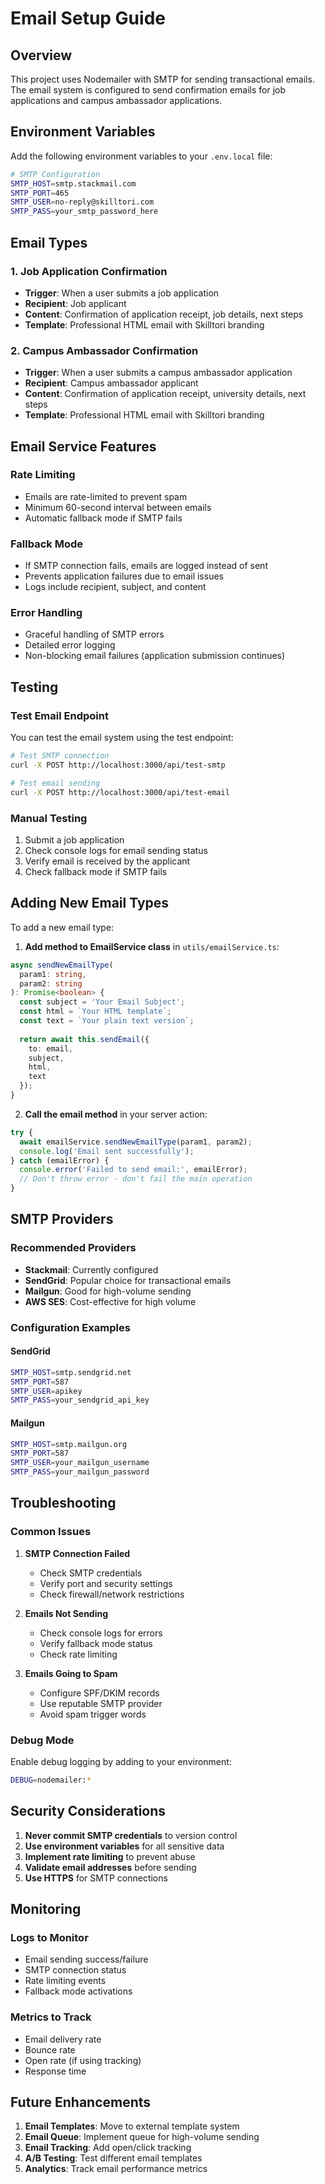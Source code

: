 # Email Setup Guide

## Overview

This project uses Nodemailer with SMTP for sending transactional emails. The email system is configured to send confirmation emails for job applications and campus ambassador applications.

## Environment Variables

Add the following environment variables to your `.env.local` file:

```bash
# SMTP Configuration
SMTP_HOST=smtp.stackmail.com
SMTP_PORT=465
SMTP_USER=no-reply@skilltori.com
SMTP_PASS=your_smtp_password_here
```

## Email Types

### 1. Job Application Confirmation
- **Trigger**: When a user submits a job application
- **Recipient**: Job applicant
- **Content**: Confirmation of application receipt, job details, next steps
- **Template**: Professional HTML email with Skilltori branding

### 2. Campus Ambassador Confirmation
- **Trigger**: When a user submits a campus ambassador application
- **Recipient**: Campus ambassador applicant
- **Content**: Confirmation of application receipt, university details, next steps
- **Template**: Professional HTML email with Skilltori branding

## Email Service Features

### Rate Limiting
- Emails are rate-limited to prevent spam
- Minimum 60-second interval between emails
- Automatic fallback mode if SMTP fails

### Fallback Mode
- If SMTP connection fails, emails are logged instead of sent
- Prevents application failures due to email issues
- Logs include recipient, subject, and content

### Error Handling
- Graceful handling of SMTP errors
- Detailed error logging
- Non-blocking email failures (application submission continues)

## Testing

### Test Email Endpoint
You can test the email system using the test endpoint:

```bash
# Test SMTP connection
curl -X POST http://localhost:3000/api/test-smtp

# Test email sending
curl -X POST http://localhost:3000/api/test-email
```

### Manual Testing
1. Submit a job application
2. Check console logs for email sending status
3. Verify email is received by the applicant
4. Check fallback mode if SMTP fails

## Adding New Email Types

To add a new email type:

1. **Add method to EmailService class** in `utils/emailService.ts`:
```typescript
async sendNewEmailType(
  param1: string,
  param2: string
): Promise<boolean> {
  const subject = 'Your Email Subject';
  const html = `Your HTML template`;
  const text = `Your plain text version`;
  
  return await this.sendEmail({
    to: email,
    subject,
    html,
    text
  });
}
```

2. **Call the email method** in your server action:
```typescript
try {
  await emailService.sendNewEmailType(param1, param2);
  console.log('Email sent successfully');
} catch (emailError) {
  console.error('Failed to send email:', emailError);
  // Don't throw error - don't fail the main operation
}
```

## SMTP Providers

### Recommended Providers
- **Stackmail**: Currently configured
- **SendGrid**: Popular choice for transactional emails
- **Mailgun**: Good for high-volume sending
- **AWS SES**: Cost-effective for high volume

### Configuration Examples

#### SendGrid
```bash
SMTP_HOST=smtp.sendgrid.net
SMTP_PORT=587
SMTP_USER=apikey
SMTP_PASS=your_sendgrid_api_key
```

#### Mailgun
```bash
SMTP_HOST=smtp.mailgun.org
SMTP_PORT=587
SMTP_USER=your_mailgun_username
SMTP_PASS=your_mailgun_password
```

## Troubleshooting

### Common Issues

1. **SMTP Connection Failed**
   - Check SMTP credentials
   - Verify port and security settings
   - Check firewall/network restrictions

2. **Emails Not Sending**
   - Check console logs for errors
   - Verify fallback mode status
   - Check rate limiting

3. **Emails Going to Spam**
   - Configure SPF/DKIM records
   - Use reputable SMTP provider
   - Avoid spam trigger words

### Debug Mode
Enable debug logging by adding to your environment:
```bash
DEBUG=nodemailer:*
```

## Security Considerations

1. **Never commit SMTP credentials** to version control
2. **Use environment variables** for all sensitive data
3. **Implement rate limiting** to prevent abuse
4. **Validate email addresses** before sending
5. **Use HTTPS** for SMTP connections

## Monitoring

### Logs to Monitor
- Email sending success/failure
- SMTP connection status
- Rate limiting events
- Fallback mode activations

### Metrics to Track
- Email delivery rate
- Bounce rate
- Open rate (if using tracking)
- Response time

## Future Enhancements

1. **Email Templates**: Move to external template system
2. **Email Queue**: Implement queue for high-volume sending
3. **Email Tracking**: Add open/click tracking
4. **A/B Testing**: Test different email templates
5. **Analytics**: Track email performance metrics 